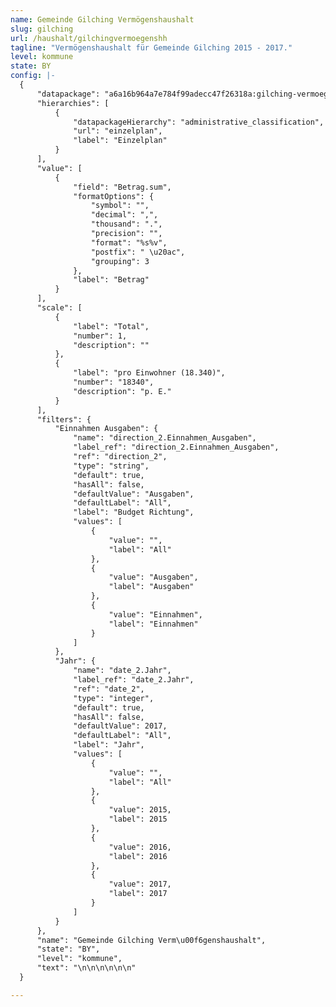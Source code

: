 ```yaml
---
name: Gemeinde Gilching Vermögenshaushalt
slug: gilching
url: /haushalt/gilchingvermoegenshh
tagline: "Vermögenshaushalt für Gemeinde Gilching 2015 - 2017."
level: kommune
state: BY
config: |-
  {
      "datapackage": "a6a16b964a7e784f99adecc47f26318a:gilching-vermoegenshh",
      "hierarchies": [
          {
              "datapackageHierarchy": "administrative_classification",
              "url": "einzelplan",
              "label": "Einzelplan"
          }
      ],
      "value": [
          {
              "field": "Betrag.sum",
              "formatOptions": {
                  "symbol": "",
                  "decimal": ",",
                  "thousand": ".",
                  "precision": "",
                  "format": "%s%v",
                  "postfix": " \u20ac",
                  "grouping": 3
              },
              "label": "Betrag"
          }
      ],
      "scale": [
          {
              "label": "Total",
              "number": 1,
              "description": ""
          },
          {
              "label": "pro Einwohner (18.340)",
              "number": "18340",
              "description": "p. E."
          }
      ],
      "filters": {
          "Einnahmen Ausgaben": {
              "name": "direction_2.Einnahmen_Ausgaben",
              "label_ref": "direction_2.Einnahmen_Ausgaben",
              "ref": "direction_2",
              "type": "string",
              "default": true,
              "hasAll": false,
              "defaultValue": "Ausgaben",
              "defaultLabel": "All",
              "label": "Budget Richtung",
              "values": [
                  {
                      "value": "",
                      "label": "All"
                  },
                  {
                      "value": "Ausgaben",
                      "label": "Ausgaben"
                  },
                  {
                      "value": "Einnahmen",
                      "label": "Einnahmen"
                  }
              ]
          },
          "Jahr": {
              "name": "date_2.Jahr",
              "label_ref": "date_2.Jahr",
              "ref": "date_2",
              "type": "integer",
              "default": true,
              "hasAll": false,
              "defaultValue": 2017,
              "defaultLabel": "All",
              "label": "Jahr",
              "values": [
                  {
                      "value": "",
                      "label": "All"
                  },
                  {
                      "value": 2015,
                      "label": 2015
                  },
                  {
                      "value": 2016,
                      "label": 2016
                  },
                  {
                      "value": 2017,
                      "label": 2017
                  }
              ]
          }
      },
      "name": "Gemeinde Gilching Verm\u00f6genshaushalt",
      "state": "BY",
      "level": "kommune",
      "text": "\n\n\n\n\n\n"
  }

---
```









